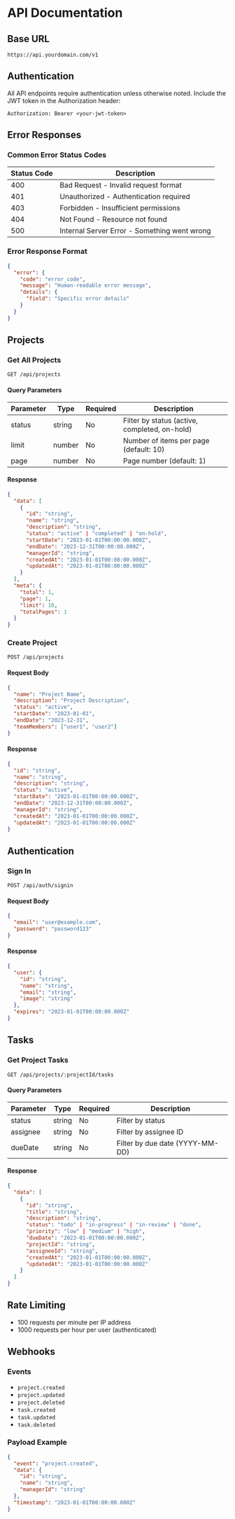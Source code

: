 # API Documentation

## Base URL

```
https://api.yourdomain.com/v1
```

## Authentication

All API endpoints require authentication unless otherwise noted. Include the JWT token in the Authorization header:

```
Authorization: Bearer <your-jwt-token>
```

## Error Responses

### Common Error Status Codes

| Status Code | Description |
|-------------|-------------|
| 400 | Bad Request - Invalid request format |
| 401 | Unauthorized - Authentication required |
| 403 | Forbidden - Insufficient permissions |
| 404 | Not Found - Resource not found |
| 500 | Internal Server Error - Something went wrong |

### Error Response Format

```json
{
  "error": {
    "code": "error_code",
    "message": "Human-readable error message",
    "details": {
      "field": "Specific error details"
    }
  }
}
```

## Projects

### Get All Projects

```http
GET /api/projects
```

#### Query Parameters

| Parameter | Type | Required | Description |
|-----------|------|----------|-------------|
| status | string | No | Filter by status (active, completed, on-hold) |
| limit | number | No | Number of items per page (default: 10) |
| page | number | No | Page number (default: 1) |

#### Response

```json
{
  "data": [
    {
      "id": "string",
      "name": "string",
      "description": "string",
      "status": "active" | "completed" | "on-hold",
      "startDate": "2023-01-01T00:00:00.000Z",
      "endDate": "2023-12-31T00:00:00.000Z",
      "managerId": "string",
      "createdAt": "2023-01-01T00:00:00.000Z",
      "updatedAt": "2023-01-01T00:00:00.000Z"
    }
  ],
  "meta": {
    "total": 1,
    "page": 1,
    "limit": 10,
    "totalPages": 1
  }
}
```

### Create Project

```http
POST /api/projects
```

#### Request Body

```json
{
  "name": "Project Name",
  "description": "Project Description",
  "status": "active",
  "startDate": "2023-01-01",
  "endDate": "2023-12-31",
  "teamMembers": ["user1", "user2"]
}
```

#### Response

```json
{
  "id": "string",
  "name": "string",
  "description": "string",
  "status": "active",
  "startDate": "2023-01-01T00:00:00.000Z",
  "endDate": "2023-12-31T00:00:00.000Z",
  "managerId": "string",
  "createdAt": "2023-01-01T00:00:00.000Z",
  "updatedAt": "2023-01-01T00:00:00.000Z"
}
```

## Authentication

### Sign In

```http
POST /api/auth/signin
```

#### Request Body

```json
{
  "email": "user@example.com",
  "password": "password123"
}
```

#### Response

```json
{
  "user": {
    "id": "string",
    "name": "string",
    "email": "string",
    "image": "string"
  },
  "expires": "2023-01-01T00:00:00.000Z"
}
```

## Tasks

### Get Project Tasks

```http
GET /api/projects/:projectId/tasks
```

#### Query Parameters

| Parameter | Type | Required | Description |
|-----------|------|----------|-------------|
| status | string | No | Filter by status |
| assignee | string | No | Filter by assignee ID |
| dueDate | string | No | Filter by due date (YYYY-MM-DD) |

#### Response

```json
{
  "data": [
    {
      "id": "string",
      "title": "string",
      "description": "string",
      "status": "todo" | "in-progress" | "in-review" | "done",
      "priority": "low" | "medium" | "high",
      "dueDate": "2023-01-01T00:00:00.000Z",
      "projectId": "string",
      "assigneeId": "string",
      "createdAt": "2023-01-01T00:00:00.000Z",
      "updatedAt": "2023-01-01T00:00:00.000Z"
    }
  ]
}
```

## Rate Limiting

- 100 requests per minute per IP address
- 1000 requests per hour per user (authenticated)

## Webhooks

### Events

- `project.created`
- `project.updated`
- `project.deleted`
- `task.created`
- `task.updated`
- `task.deleted`

### Payload Example

```json
{
  "event": "project.created",
  "data": {
    "id": "string",
    "name": "string",
    "managerId": "string"
  },
  "timestamp": "2023-01-01T00:00:00.000Z"
}
```
